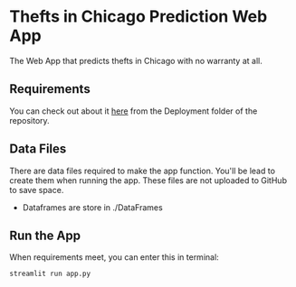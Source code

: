 # Thefts in Chicago Prediction Web App

The Web App that predicts thefts in Chicago with no warranty at all.

## Requirements

You can check out about it [here](../Deployment/README.md) from the Deployment folder of the repository.

## Data Files

There are data files required to make the app function. You'll be lead to create them when running the app. These files are not uploaded to GitHub to save space.

- Dataframes are store in ./DataFrames

## Run the App

When requirements meet, you can enter this in terminal:

`streamlit run app.py`